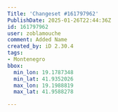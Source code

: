 ```yaml
---
Title: 'Changeset #161797962'
PublishDate: 2025-01-26T22:44:36Z
id: 161797962
user: zoblamouche
comment: Added Name
created_by: iD 2.30.4
tags:
- Montenegro
bbox:
  min_lon: 19.1787348
  min_lat: 41.9352026
  max_lon: 19.1988819
  max_lat: 41.9588278

---
```

